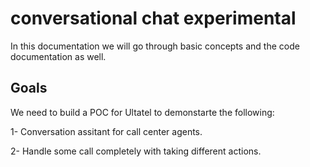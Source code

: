 # conversational chat experimental

In this documentation we will go through basic concepts and the code documentation as well.

## Goals

We need to build a POC for Ultatel to demonstarte the following:

1- Conversation assitant for call center agents.

2- Handle some call completely with taking different actions.
